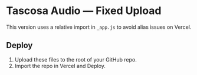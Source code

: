 # Tascosa Audio — Fixed Upload

This version uses a relative import in `_app.js` to avoid alias issues on Vercel.

## Deploy
1) Upload these files to the root of your GitHub repo.
2) Import the repo in Vercel and Deploy.
